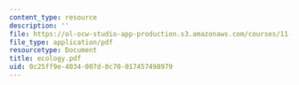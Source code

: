 ```yaml
---
content_type: resource
description: ''
file: https://ol-ocw-studio-app-production.s3.amazonaws.com/courses/11-943-special-studies-in-urban-studies-and-planning-the-cardener-river-corridor-workshop-fall-2001/0c25ff9e4034007d0c70017457498979_ecology.pdf
file_type: application/pdf
resourcetype: Document
title: ecology.pdf
uid: 0c25ff9e-4034-007d-0c70-017457498979
---
```

